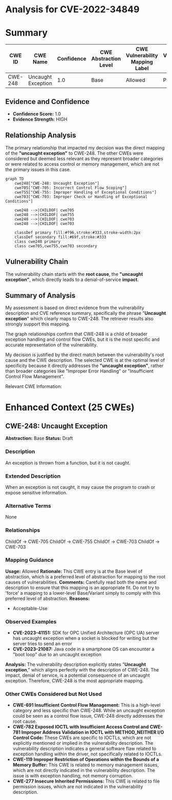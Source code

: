 # Analysis for CVE-2022-34849

# Summary
| CWE ID | CWE Name | Confidence | CWE Abstraction Level | CWE Vulnerability Mapping Label | CWE-Vulnerability Mapping Notes |
|---|---|---|---|---|---|
| CWE-248 | Uncaught Exception | 1.0 | Base | Allowed | Primary CWE |

## Evidence and Confidence

*   **Confidence Score:** 1.0
*   **Evidence Strength:** HIGH

## Relationship Analysis
The primary relationship that impacted my decision was the direct mapping of the **"uncaught exception"** to CWE-248. The other CWEs were considered but deemed less relevant as they represent broader categories or were related to access control or memory management, which are not the primary issues in this case.

```mermaid
graph TD
    cwe248["CWE-248: Uncaught Exception"]
    cwe705["CWE-705: Incorrect Control Flow Scoping"]
    cwe755["CWE-755: Improper Handling of Exceptional Conditions"]
    cwe703["CWE-703: Improper Check or Handling of Exceptional Conditions"]

    cwe248 -->|CHILDOF| cwe705
    cwe248 -->|CHILDOF| cwe755
    cwe248 -->|CHILDOF| cwe703
    cwe248 -->|CHILDOF| cwe703

    classDef primary fill:#f96,stroke:#333,stroke-width:2px
    classDef secondary fill:#69f,stroke:#333
    class cwe248 primary
    class cwe705,cwe755,cwe703 secondary
```

## Vulnerability Chain
The vulnerability chain starts with the **root cause**, the **"uncaught exception"**, which directly leads to a denial-of-service **impact**.

## Summary of Analysis
My assessment is based on direct evidence from the vulnerability description and CVE reference summary, specifically the phrase "**Uncaught exception**" which clearly maps to CWE-248. The retriever results also strongly support this mapping.

The graph relationships confirm that CWE-248 is a child of broader exception handling and control flow CWEs, but it is the most specific and accurate representation of the vulnerability.

My decision is justified by the direct match between the vulnerability's root cause and the CWE description. The selected CWE is at the optimal level of specificity because it directly addresses the **"uncaught exception"**, rather than broader categories like "Improper Error Handling" or "Insufficient Control Flow Management".

Relevant CWE Information:

# Enhanced Context (25 CWEs)

## CWE-248: Uncaught Exception
**Abstraction:** Base
**Status:** Draft

### Description
An exception is thrown from a function, but it is not caught.

### Extended Description
When an exception is not caught, it may cause the program to crash or expose sensitive information.

### Alternative Terms
None

### Relationships
ChildOf -> CWE-705
ChildOf -> CWE-755
ChildOf -> CWE-703
ChildOf -> CWE-703

### Mapping Guidance
**Usage:** Allowed
**Rationale:** This CWE entry is at the Base level of abstraction, which is a preferred level of abstraction for mapping to the root causes of vulnerabilities.
**Comments:** Carefully read both the name and description to ensure that this mapping is an appropriate fit. Do not try to 'force' a mapping to a lower-level Base/Variant simply to comply with this preferred level of abstraction.
**Reasons:**
- Acceptable-Use

### Observed Examples
- **CVE-2023-41151:** SDK for OPC Unified Architecture (OPC UA) server has uncaught exception when a socket is blocked for writing but the server tries to send an error
- **CVE-2023-21087:** Java code in a smartphone OS can encounter a "boot loop" due to an uncaught exception

**Analysis:** The vulnerability description explicitly states "**Uncaught exception**," which aligns perfectly with the description of CWE-248. The impact, denial of service, is a potential consequence of an uncaught exception. Therefore, CWE-248 is the most appropriate mapping.

### Other CWEs Considered but Not Used

*   **CWE-691 Insufficient Control Flow Management:** This is a high-level category and less specific than CWE-248. While an uncaught exception could be seen as a control flow issue, CWE-248 directly addresses the root cause.
*   **CWE-782 Exposed IOCTL with Insufficient Access Control and CWE-781 Improper Address Validation in IOCTL with METHOD_NEITHER I/O Control Code:** These CWEs are specific to IOCTLs, which are not explicitly mentioned or implied in the vulnerability description. The vulnerability description indicates a general software flaw related to exception handling within the driver, not specifically related to IOCTLs.
*   **CWE-119 Improper Restriction of Operations within the Bounds of a Memory Buffer:** This CWE is related to memory management issues, which are not directly indicated in the vulnerability description. The issue is with exception handling, not memory corruption.
*   **CWE-277 Insecure Inherited Permissions:** This CWE is related to file permission issues, which are not indicated in the vulnerability description.